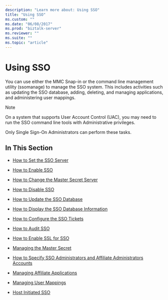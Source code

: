 ```yaml
---
description: "Learn more about: Using SSO"
title: "Using SSO"
ms.custom: ""
ms.date: "06/08/2017"
ms.prod: "biztalk-server"
ms.reviewer: ""
ms.suite: ""
ms.topic: "article"
---
```

# Using SSO
You can use either the MMC Snap-in or the command line management utility (ssomanage) to manage the SSO system. This includes activities such as updating the SSO database, adding, deleting, and managing applications, and administering user mappings.  
  
> [!NOTE]
>  On a system that supports User Account Control (UAC), you may need to run the SSO command line tools with Administrative privileges.  
  
 Only Single Sign-On Administrators can perform these tasks.  
  
## In This Section  
  
-   [How to Set the SSO Server](../core/how-to-set-the-sso-server.md)  
  
-   [How to Enable SSO](../core/how-to-enable-sso.md)  
  
-   [How to Change the Master Secret Server](../core/how-to-change-the-master-secret-server.md)  
  
-   [How to Disable SSO](../core/how-to-disable-sso.md)  
  
-   [How to Update the SSO Database](../core/how-to-update-the-sso-database.md)  
  
-   [How to Display the SSO Database Information](../core/how-to-display-the-sso-database-information.md)  
  
-   [How to Configure the SSO Tickets](../core/how-to-configure-the-sso-tickets.md)  
  
-   [How to Audit SSO](../core/how-to-audit-sso.md)  
  
-   [How to Enable SSL for SSO](../core/how-to-enable-ssl-for-sso.md)  
  
-   [Managing the Master Secret](../core/managing-the-master-secret.md)  
  
-   [How to Specify SSO Administrators and Affiliate Administrators Accounts](../core/how-to-specify-sso-administrators-and-affiliate-administrators-accounts.md)  
  
-   [Managing Affiliate Applications](../core/managing-affiliate-applications.md)  
  
-   [Managing User Mappings](../core/managing-user-mappings.md)  
  
-   [Host Initiated SSO](../core/host-initiated-sso.md)
